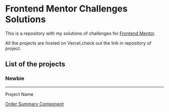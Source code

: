 # Frontend Mentor Challenges Solutions
This is a repository with my solutions of challenges for [Frontend Mentor](https://www.frontendmentor.io/).

All the projects are hosted on Vercel,check out the link in repository of project.

## List of the projects

### Newbie
-----------------------------
Project Name

[Order Summary Component]()